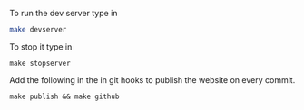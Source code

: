 To run the dev server type in

```bash
make devserver
```

To stop it type in
    
```
make stopserver
```

Add the following in the in git hooks to publish the website on every commit. 

```
make publish && make github
```


